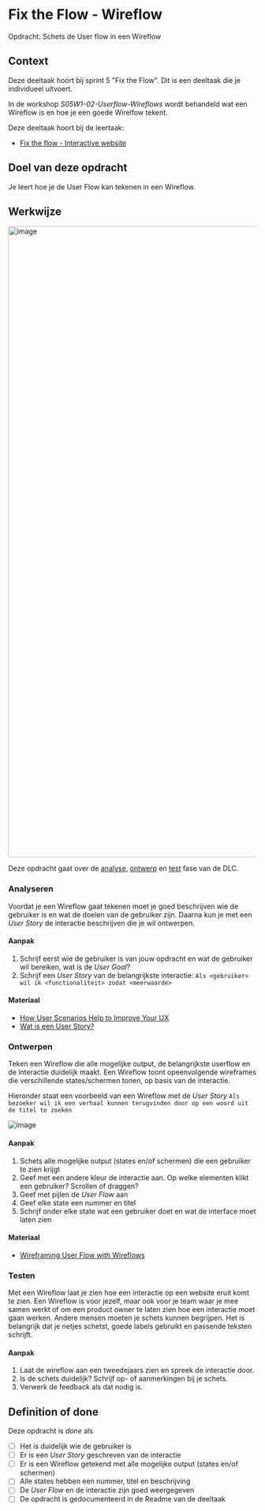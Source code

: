
# Fix the Flow - Wireflow

Opdracht: Schets de User flow in een Wireflow

## Context

Deze deeltaak hoort bij sprint 5 "Fix the Flow". Dit is een deeltaak die je individueel uitvoert.

In de workshop _S05W1-02-Userflow-Wireflows_ wordt behandeld wat een Wireflow is en hoe je een goede Wirelfow tekent. 

Deze deeltaak hoort bij de leertaak:
- [Fix the flow - Interactive website](https://github.com/fdnd-task/fix-the-flow-interactive-website)

## Doel van deze opdracht

Je leert hoe je de User Flow kan tekenen in een Wireflow.

## Werkwijze

<img width="1279" alt="image" src="https://github.com/fdnd-task/fix-the-flow-wireflow/assets/1391509/195c3e97-2f94-436d-a091-3559f77c958f">


Deze opdracht gaat over de [analyse](#analyseren), [ontwerp](#ontwerpen) en [test](#testen) fase van de DLC.

### Analyseren

Voordat je een Wireflow gaat tekenen moet je goed beschrijven wie de gebruiker is en wat de doelen van de gebruiker zijn. Daarna kun je met een _User Story_ de interactie beschrijven die je wil ontwerpen. 

#### Aanpak

1. Schrijf eerst wie de gebruiker is van jouw opdracht en wat de gebruiker wil bereiken, wat is de _User Goal_?
2. Schrijf een _User Story_ van de belangrijkste interactie: `Als <gebruiker> wil ik <functionaliteit> zodat <meerwaarde>`

#### Materiaal

- [How User Scenarios  Help to Improve Your UX](http://blog.usabilla.com/how-user-scenarios-help-to-improve-your-ux/)
- [Wat is een User Story?](https://agilescrumgroup.nl/wat-is-een-user-story/)

### Ontwerpen

Teken een Wireflow die alle mogelijke output, de belangrijkste userflow  en de interactie duidelijk maakt. Een Wireflow toont opeenvolgende wireframes die verschillende states/schermen tonen, op basis van de interactie.

Hieronder staat een  voorbeeld van een Wireflow met de _User Story_ `Als bezoeker wil ik een verhaal kunnen terugvinden door op een woord uit de titel te zoeken`
    
![image](https://user-images.githubusercontent.com/1391509/146001069-76346dd9-d579-421d-9bc4-79b5380b7637.png)

#### Aanpak

1. Schets alle mogelijke output (states en/of schermen) die een gebruiker te zien krijgt
2. Geef met een andere kleur de interactie aan. Op welke elementen klikt een gebruiker? Scrollen of draggen?
3. Geef met pijlen de _User Flow_ aan
4. Geef elke state een nummer en titel
5. Schrijf onder elke state wat een gebruiker doet en wat de interface moet laten zien

#### Materiaal

- [Wireframing User Flow with Wireflows](https://balsamiq.com/learn/articles/wireflows/)

### Testen

Met een Wireflow laat je zien hoe een interactie op een website eruit komt te zien. Een Wireflow is voor jezelf, maar ook voor je team waar je mee samen werkt of om een product owner te laten zien hoe een interactie moet gaan werken. Andere mensen moeten je schets kunnen begrijpen. Het is belangrijk dat je netjes schetst, goede labels gebruikt en passende teksten schrijft. 
    
#### Aanpak

1. Laat de wireflow aan een tweedejaars zien en spreek de interactie door. 
2. Is de schets duidelijk? Schrijf op- of aanmerkingen bij je schets.
3. Verwerk de feedback als dat nodig is.

## Definition of done

Deze opdracht is *done* als

- [ ] Het is duidelijk wie de gebruiker is 
- [ ] Er is een _User Story_ geschreven van de interactie
- [ ] Er is een Wireflow getekend met alle mogelijke output (states en/of schermen)
- [ ] Alle states hebben een nummer, titel en beschrijving
- [ ] De _User Flow_ en de interactie zijn goed weergegeven
- [ ] De opdracht is gedocumenteerd in de Readme van de deeltaak
